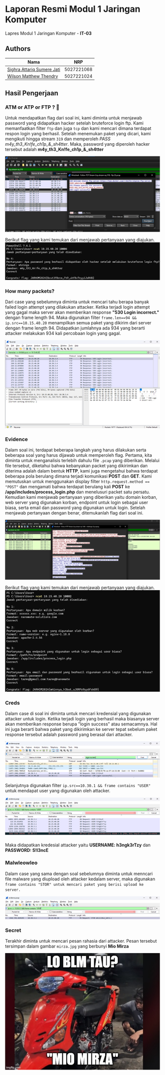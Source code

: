 # Laporan Resmi Modul 1 Jaringan Komputer

Lapres Modul 1 Jaringan Komputer - **IT-03**

## Authors

| Nama                                                | NRP        |
| --------------------------------------------------- | ---------- |
| [Sighra Attariq Sumere Jati](https://www.github.com/sgraa) | 5027221068 |
| [Wilson Matthew Thendry](https://www.github.com/waifuwetdream) | 5027221024 |

## Hasil Pengerjaan

### ATM or ATP or FTP ? 🤔
Untuk mendapatkan flag dari soal ini, kami diminta untuk menjawab password yang didapatkan hacker setelah bruteforce login ftp. Kami memanfaatkan filter `ftp` dan juga `tcp` dan kami mencari dimana terdapat respon login yang berhasil. Setelah menemukan paket yang dicari, kami mengikuti hingga stream `319` dan memperoleh *PASS m4y_th3_Kn!fe_ch1p_&_sh4tter*. Maka, password yang diperoleh hacker tersebut adalah **m4y_th3_Kn!fe_ch1p_&_sh4tter**

![m4y_th3_Kn!fe_ch1p_&_sh4tter](images/ftp_proof.png)

Berikut flag yang kami temukan dari menjawab pertanyaan yang diajukan.
![Flag Found!](images/ftp_proof2.png)

### How many packets?
Dari case yang sebelumnya diminta untuk mencari tahu berapa banyak failed login attempt yang dilakukan attacker. Ketika terjadi login attempt yang gagal maka server akan memberikan response **"530 Login incorrect."** dengan frame length 94. Maka digunakan filter `frame.len==94 && ip.src==10.15.40.20` menampilkan semua paket yang dikirim dari server dengan frame length 94. Didapatkan jumlahnya ada 934 yang berarti attacker melakukan 934 kali percobaan login yang gagal.

![Login incorrect](images/ftp_proof3.png)

### Evidence
Dalam soal ini, terdapat beberapa langkah yang harus dilakukan serta beberapa soal yang harus dijawab untuk memperoleh flag. Pertama, kita diminta untuk menganalisis terlebih dahulu file `.pcap` yang diberikan. Melalui file tersebut, diketahui bahwa kebanyakan packet yang dikirimkan dan diterima adalah dalam bentuk **HTTP**, kami juga mengetahui bahwa terdapat beberapa pola berulang dimana terjadi komunikasi **POST** dan **GET**. Kami memutuskan untuk menggunakan display filter `http.request.method == "POST"` dan mengamati bahwa terdapat berulang kali **POST** ke **/app/includes/process_login.php** dan menelusuri packet satu persatu. Kemudian kami menjawab pertanyaan yang diberikan yaitu domain korban, web server yang digunakan korban, endpoint untuk login sebagai user biasa, serta email dan password yang digunakan untuk login. Setelah menjawab pertanyaan dengan benar, ditemukanlah flag dari soal ini.

![http.request.method == "POST"](images/evidence_proof2.png)

Berikut flag yang kami temukan dari menjawab pertanyaan yang diajukan.
![Flag Found!](images/evidence_proof.png)

### Creds
Dalam case di soal ini diminta untuk mencari kredensial yang digunakan attacker untuk login. Ketika terjadi login yang berhasil maka biasanya server akan memberikan response berupa "login success" atau semacamnya. Hal ini juga berarti bahwa paket yang dikirimkan ke server tepat sebelum paket response tersebut adalah password yang berasal dari attacker.

![Password attacker](images/mio_proof.png)

Selanjutnya digunakan filter `ip.src==10.30.1 && frame contains "USER"` untuk mendapat user yang digunakan oleh attacker.

![Username attacker](images/mio_proof2.png)

Maka didapatkan kredesial attacker yaitu **USERNAME: h3ngk3rTzy** dan **PASSWORD: S!l3ncE**

### Malwleowleo
Dalam case yang sama dengan soal sebelumnya diminta untuk menncari file malware yang diupload oleh attacker kedalam server, maka digunakan `frame contains "STOR" untuk mencari paket yang berisi upload ke server.`

![File malware](images/mio_proof3.png)

### Secret
Terakhir diminta untuk mencari pesan rahasia dari attacker. Pesan tersebut tersimpan dalam gambar `mirza.jpg` yang berbunyi **Mio Mirza**

![MIO MIRZA](images/mirza.jpg)